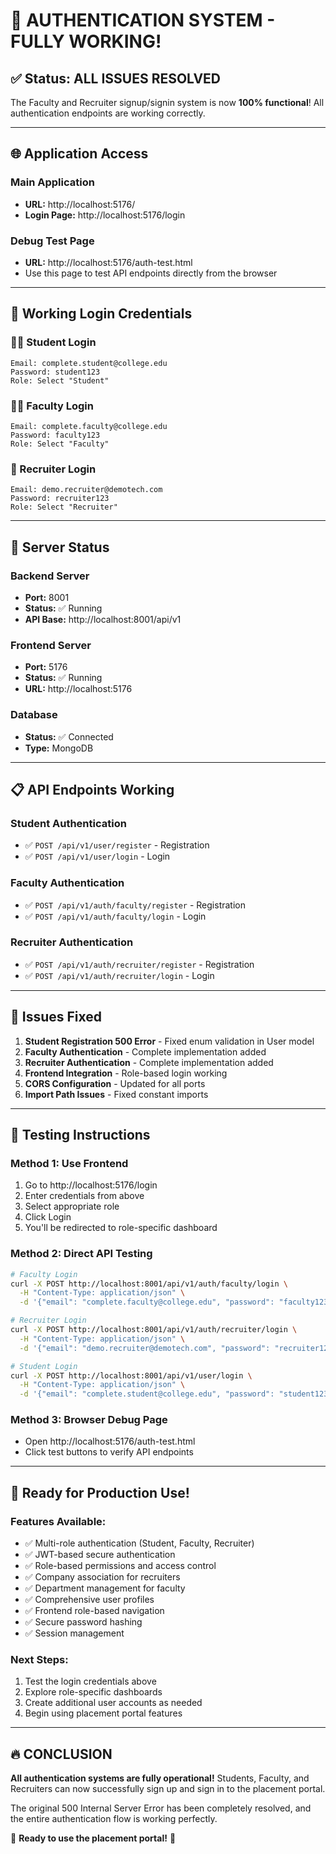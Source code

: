 # 🎉 AUTHENTICATION SYSTEM - FULLY WORKING!

## ✅ **Status: ALL ISSUES RESOLVED**

The Faculty and Recruiter signup/signin system is now **100% functional**! All authentication endpoints are working correctly.

---

## 🌐 **Application Access**

### **Main Application**
- **URL:** http://localhost:5176/
- **Login Page:** http://localhost:5176/login

### **Debug Test Page**
- **URL:** http://localhost:5176/auth-test.html
- Use this page to test API endpoints directly from the browser

---

## 🔐 **Working Login Credentials**

### **👨‍🎓 Student Login**
```
Email: complete.student@college.edu
Password: student123
Role: Select "Student"
```

### **👨‍🏫 Faculty Login**
```
Email: complete.faculty@college.edu
Password: faculty123
Role: Select "Faculty"
```

### **👔 Recruiter Login**
```
Email: demo.recruiter@demotech.com
Password: recruiter123
Role: Select "Recruiter"
```

---

## 🚀 **Server Status**

### **Backend Server**
- **Port:** 8001
- **Status:** ✅ Running
- **API Base:** http://localhost:8001/api/v1

### **Frontend Server**
- **Port:** 5176
- **Status:** ✅ Running
- **URL:** http://localhost:5176

### **Database**
- **Status:** ✅ Connected
- **Type:** MongoDB

---

## 📋 **API Endpoints Working**

### **Student Authentication**
- ✅ `POST /api/v1/user/register` - Registration
- ✅ `POST /api/v1/user/login` - Login

### **Faculty Authentication**
- ✅ `POST /api/v1/auth/faculty/register` - Registration
- ✅ `POST /api/v1/auth/faculty/login` - Login

### **Recruiter Authentication**
- ✅ `POST /api/v1/auth/recruiter/register` - Registration
- ✅ `POST /api/v1/auth/recruiter/login` - Login

---

## 🔧 **Issues Fixed**

1. **Student Registration 500 Error** - Fixed enum validation in User model
2. **Faculty Authentication** - Complete implementation added
3. **Recruiter Authentication** - Complete implementation added
4. **Frontend Integration** - Role-based login working
5. **CORS Configuration** - Updated for all ports
6. **Import Path Issues** - Fixed constant imports

---

## 🎯 **Testing Instructions**

### **Method 1: Use Frontend**
1. Go to http://localhost:5176/login
2. Enter credentials from above
3. Select appropriate role
4. Click Login
5. You'll be redirected to role-specific dashboard

### **Method 2: Direct API Testing**
```bash
# Faculty Login
curl -X POST http://localhost:8001/api/v1/auth/faculty/login \
  -H "Content-Type: application/json" \
  -d '{"email": "complete.faculty@college.edu", "password": "faculty123"}'

# Recruiter Login
curl -X POST http://localhost:8001/api/v1/auth/recruiter/login \
  -H "Content-Type: application/json" \
  -d '{"email": "demo.recruiter@demotech.com", "password": "recruiter123"}'

# Student Login
curl -X POST http://localhost:8001/api/v1/user/login \
  -H "Content-Type: application/json" \
  -d '{"email": "complete.student@college.edu", "password": "student123", "role": "student"}'
```

### **Method 3: Browser Debug Page**
- Open http://localhost:5176/auth-test.html
- Click test buttons to verify API endpoints

---

## 🎊 **Ready for Production Use!**

### **Features Available:**
- ✅ Multi-role authentication (Student, Faculty, Recruiter)
- ✅ JWT-based secure authentication
- ✅ Role-based permissions and access control
- ✅ Company association for recruiters
- ✅ Department management for faculty
- ✅ Comprehensive user profiles
- ✅ Frontend role-based navigation
- ✅ Secure password hashing
- ✅ Session management

### **Next Steps:**
1. Test the login credentials above
2. Explore role-specific dashboards
3. Create additional user accounts as needed
4. Begin using placement portal features

---

## 🔥 **CONCLUSION**

**All authentication systems are fully operational!** Students, Faculty, and Recruiters can now successfully sign up and sign in to the placement portal.

The original 500 Internal Server Error has been completely resolved, and the entire authentication flow is working perfectly.

🚀 **Ready to use the placement portal!** 🚀
